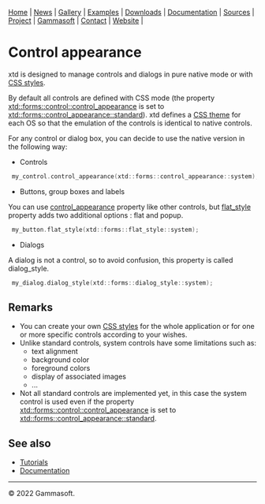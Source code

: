  [Home](home.md) | [News](news.md) | [Gallery](gallery.md) | [Examples](examples.md) | [Downloads](downloads.md) | [Documentation](documentation.md) | [Sources](https://github.com/gammasoft71/xtd) | [Project](https://sourceforge.net/projects/xtdpro/) | [Gammasoft](gammasoft.md)  | [Contact](contact.md) | [Website](https://gammasoft71.wixsite.com/xtdpro) |

# Control appearance

xtd is designed to manage controls and dialogs in pure native mode or with [CSS styles](https://github.com/gammasoft71/xtd/blob/master/docs/guide_style_sheets_overview.md).

By default all controls are defined with CSS mode (the property [xtd::forms::control::control_appearance](https://codedocs.xyz/gammasoft71/xtd/classxtd_1_1forms_1_1control.html#a6acf5a01e6111bd58f198aafa3e3f39e) is set to [xtd::forms::control_appearance::standard](https://codedocs.xyz/gammasoft71/xtd/classxtd_1_1forms_1_1control.html#a6acf5a01e6111bd58f198aafa3e3f39e)).
xtd defines a [CSS theme](https://github.com/gammasoft71/xtd/tree/master/themes) for each OS so that the emulation of the controls is identical to native controls.

For any control or dialog box, you can decide to use the native version in the following way:

- Controls

```c++
 my_control.control_appearance(xtd::forms::control_appearance::system);
```

- Buttons, group boxes and labels

You can use [control_appearance](https://codedocs.xyz/gammasoft71/xtd/classxtd_1_1forms_1_1control.html#a6acf5a01e6111bd58f198aafa3e3f39e) property like other controls, but [flat_style](https://codedocs.xyz/gammasoft71/xtd/classxtd_1_1forms_1_1button__base.html#a67a342814aa63e8a45decd3d70e36428) property adds two additional options : flat and popup.

```c++
 my_button.flat_style(xtd::forms::flat_style::system);
```

- Dialogs

A dialog is not a control, so to avoid confusion, this property is called dialog_style.

```c++
 my_dialog.dialog_style(xtd::forms::dialog_style::system);
```

## Remarks

* You can create your own [CSS styles](https://github.com/gammasoft71/xtd/blob/master/docs/guide_style_sheets_overview.md) for the whole application or for one or more specific controls according to your wishes.
* Unlike standard controls, system controls have some limitations such as: 
  * text alignment
  * background color
  * foreground colors
  * display of associated images
  * ...
* Not all standard controls are implemented yet, in this case the system control is used even if the property [xtd::forms::control::control_appearance](https://codedocs.xyz/gammasoft71/xtd/classxtd_1_1forms_1_1control.html#a6acf5a01e6111bd58f198aafa3e3f39e) is set to [xtd::forms::control_appearance::standard](https://codedocs.xyz/gammasoft71/xtd/classxtd_1_1forms_1_1control.html#a6acf5a01e6111bd58f198aafa3e3f39e).

## See also

* [Tutorials](tutorials.md)
* [Documentation](documentation.md)

______________________________________________________________________________________________

© 2022 Gammasoft.
